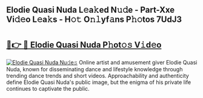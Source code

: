## Elodie Quasi Nuda L𝚎a𝚔ed N𝚞𝚍e - Part-Xxe Vi𝚍𝚎o L𝚎a𝚔s - H𝚘𝚝 O𝚗𝚕yf𝚊ns P𝚑𝚘tos 7UdJ3

# <h2><a href="http://kfe4fqh.oniu.top/?m=Elodie+Quasi+Nuda">🔗👉 🔴 Elodie Quasi Nuda P𝚑ot𝚘𝚜 V𝚒d𝚎o</a></h2>

[![Elodie Quasi Nuda Nu𝚍e𝚜](https://i.imgur.com/0qMVB7G.gif)](http://kfe4fqh.oniu.top/?m=Elodie+Quasi+Nuda)
Online artist and amusement giver Elodie Quasi Nuda, known for disseminating dance and lifestyle knowledge through trending dance trends and short videos. Approachability and authenticity define Elodie Quasi Nuda's public image, but the enigma of his private life continues to captivate the public.  
